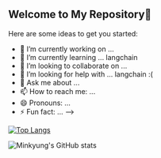 ## Welcome to My Repository👋
Here are some ideas to get you started:

- 🔭 I’m currently working on ... 
- 🌱 I’m currently learning ... langchain
- 👯 I’m looking to collaborate on ...
- 🤔 I’m looking for help with ... langchain :(
- 💬 Ask me about ...
- 📫 How to reach me: ...
- 😄 Pronouns: ...
- ⚡ Fun fact: ...
-->

[![Top Langs](https://github-readme-stats.vercel.app/api/top-langs/?username=minkyun99&layout=donut)](https://github.com/minkyun99/github-readme-stats)

![Minkyung's GitHub stats](https://github-readme-stats.vercel.app/api?username=minkyun99&show_icons=true&theme=shadow_green)





